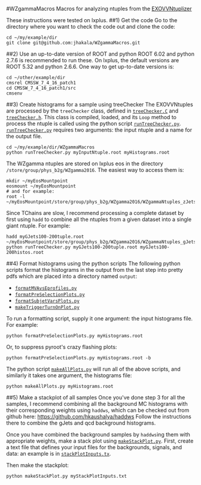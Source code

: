 #WZgammaMacros
Macros for analyzing ntuples from the [EXOVVNtuplizer](https://github.com/jhakala/EXOVVNtuplizerRunII)

These instructions were tested on lxplus.
##1) Get the code
Go to the directory where you want to check the code out and clone the code:
```
cd ~/my/example/dir
git clone git@github.com:jhakala/WZgammaMacros.git
```
##2) Use an up-to-date version of ROOT and python
ROOT 6.02 and python 2.7.6 is recommended to run these. On lxplus, the default versions are ROOT 5.32 and python 2.6.6. One way to get up-to-date versions is:
```
cd ~/other/example/dir
cmsrel CMSSW_7_4_16_patch1
cd CMSSW_7_4_16_patch1/src
cmsenv
```
##3) Create histograms for a sample using treeChecker
The EXOVVNtuples are processed by the `treeChecker` class, defined in [`treeChecker.C`](treeChecker.C) and [`treeChecker.h`](treeChecker.h). This class is compiled, loaded, and its `Loop` method to process the ntuple is called using the python script [`runTreeChecker.py`](runTreeChecker.py). [`runTreeChecker.py`](runTreeChecker.py) requires two arguments: the input ntuple and a name for the output file.
```
cd ~/my/example/dir/WZgammaMacros
python runTreeChecker.py myInputNtuple.root myHistograms.root
```

The WZgamma ntuples are stored on lxplus eos in the directory `/store/group/phys_b2g/WZgamma2016`. The easiest way to access them is:
```
mkdir ~/myEosMountpoint
eosmount ~/myEosMountpoint
# and for example:
root -l ~/myEosMountpoint/store/group/phys_b2g/WZgamma2016/WZgammaNtuples_zJetsToQQHT600toInf_Jan14/flatTuple_1.root
```
Since TChains are slow, I recommend processing a complete dataset by first using `hadd` to combine all the ntuples from a given dataset into a single giant ntuple. For example:
```
hadd myGJets100-200tuple.root ~/myEosMountpoint/store/group/phys_b2g/WZgamma2016/WZgammaNtuples_gJetsHT100to200_Jan13/*.root
python runTreeChecker.py myGJets100-200tuple.root myGJets100-200histos.root
```

##4) Format histograms using the python scripts
The following python scripts format the histograms in the output from the last step into pretty pdfs which are placed into a directory named `output`:
* [`formatMVAvsEprofiles.py`](formatMVAvsEprofiles.py)
* [`formatPreSelectionPlots.py`](formatPreSelectionPlots.py)
* [`formatSubjetVarsPlots.py`](formatSubjetVarsPlots.py)
* [`makeTriggerTurnOnPlot.py`](makeTriggerTurnOnPlot.py)

To run a formatting script, supply it one argument: the input histograms file. For example:
```
python formatPreSelectionPlots.py myHistograms.root
```
Or, to suppress pyroot's crazy flashing plots:
```
python formatPreSelectionPlots.py myHistograms.root -b
```
The python script [`makeAllPlots.py`](makeAllPlots.py) will run all of the above scripts, and similarly it takes one argument, the histograms file:
```
python makeAllPlots.py myHistograms.root
```
##5) Make a stackplot of all samples
Once you've done step 3 for all the samples, I recommend combining all the background MC histograms with their corresponding weights using `haddws`, which can be checked out from github here: https://github.com/hkaushalya/haddws
Follow the instructions there to combine the gJets and qcd background histograms.

Once you have combined the background samples by `haddws`ing them with appropriate weights, make a stack plot using [`makeStackPlot.py`](makeStackPlot.py). First, create a text file that defines your input files for the backgrounds, signals, and data: an example is in [`stackPlotInputs.tx`](stackPlotInputs.tx).

Then make the stackplot:
```
python makeStackPlot.py myStackPlotInputs.txt
```

